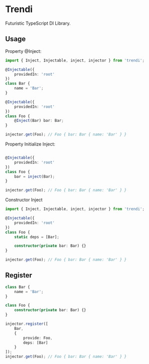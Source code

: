 # Trendi

Futuristic TypeScript DI Library.

## Usage

Property @Inject:
```ts
import { Inject, Injectable, inject, injector } from 'trendi';

@Injectable({
    providedIn: 'root'
})
class Bar {
    name = 'Bar';
}

@Injectable({
    providedIn: 'root'
})
class Foo {
    @Inject(Bar) bar: Bar;
}

injector.get(Foo); // Foo { bar: Bar { name: 'Bar' } }

```

Property Initialize Inject:
```ts

@Injectable({
    providedIn: 'root'
})
class Foo {
    bar = inject(Bar);
}

injector.get(Foo); // Foo { bar: Bar { name: 'Bar' } }
```

Constructor Inject
```ts
import { Inject, Injectable, inject, injector } from 'trendi';

@Injectable({
    providedIn: 'root'
})
class Foo {
    static deps = [Bar];

    constructor(private bar: Bar) {}
}

injector.get(Foo); // Foo { bar: Bar { name: 'Bar' } }
```

## Register

```ts
class Bar {
    name = 'Bar';
}

class Foo {
    constructor(private bar: Bar) {}
}

injector.register([
    Bar,
    {
        provide: Foo,
        deps: [Bar]
    }
]);
injector.get(Foo); // Foo { bar: Bar { name: 'Bar' } }
```